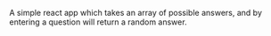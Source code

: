 A simple react app which takes an array of possible answers, and by entering a question will return a random answer.
